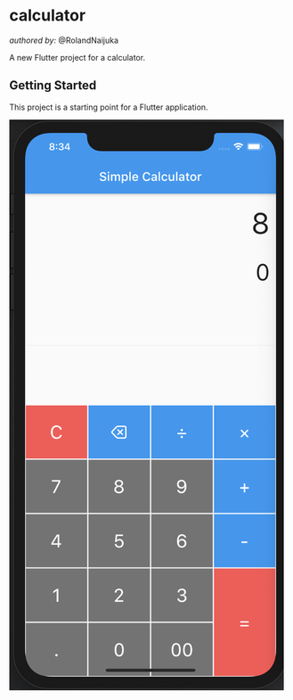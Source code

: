 # calculator

_authored by:_ @RolandNaijuka

A new Flutter project for a calculator.

## Getting Started

This project is a starting point for a Flutter application.

![Sample calculator](sample.png)
